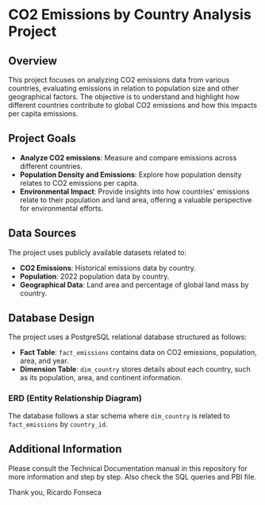 # CO2 Emissions by Country Analysis Project

## Overview
This project focuses on analyzing CO2 emissions data from various countries, evaluating emissions in relation to population size and other geographical factors. The objective is to understand and highlight how different countries contribute to global CO2 emissions and how this impacts per capita emissions.

## Project Goals
- **Analyze CO2 emissions**: Measure and compare emissions across different countries.
- **Population Density and Emissions**: Explore how population density relates to CO2 emissions per capita.
- **Environmental Impact**: Provide insights into how countries' emissions relate to their population and land area, offering a valuable perspective for environmental efforts.

## Data Sources
The project uses publicly available datasets related to:
- **CO2 Emissions**: Historical emissions data by country.
- **Population**: 2022 population data by country.
- **Geographical Data**: Land area and percentage of global land mass by country.

## Database Design
The project uses a PostgreSQL relational database structured as follows:
- **Fact Table**: `fact_emissions` contains data on CO2 emissions, population, area, and year.
- **Dimension Table**: `dim_country` stores details about each country, such as its population, area, and continent information.
  
### ERD (Entity Relationship Diagram)
The database follows a star schema where `dim_country` is related to `fact_emissions` by `country_id`.

## Additional Information
Please consult the Technical Documentation manual in this repository for more information and step by step.
Also check the SQL queries and PBI file.

Thank you,
Ricardo Fonseca
